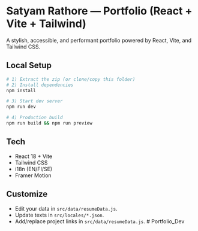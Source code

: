 # Satyam Rathore — Portfolio (React + Vite + Tailwind)

A stylish, accessible, and performant portfolio powered by React, Vite, and Tailwind CSS.

## Local Setup

```bash
# 1) Extract the zip (or clone/copy this folder)
# 2) Install dependencies
npm install

# 3) Start dev server
npm run dev

# 4) Production build
npm run build && npm run preview
```

## Tech
- React 18 + Vite
- Tailwind CSS
- i18n (EN/FI/SE)
- Framer Motion

## Customize
- Edit your data in `src/data/resumeData.js`.
- Update texts in `src/locales/*.json`.
- Add/replace project links in `src/data/resumeData.js`.
#   P o r t f o l i o _ D e v  
 